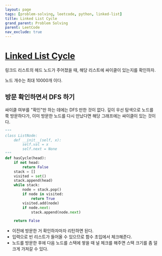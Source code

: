 ```yaml
---
layout: page
tags: [problem-solving, leetcode, python, linked-list]
title: Linked List Cycle
grand_parent: Problem Solving
parent: LeetCode
nav_exclude: true
---
```



# [Linked List Cycle](https://leetcode.com/problems/linked-list-cycle/)

 링크드 리스트의 헤드 노드가 주어졌을 때, 해당 리스트에 싸이클이
 있는지를 확인하자.

 노드 개수는 최대 10000개 이다.

## 방문 확인하면서 DFS 하기

 싸이클 여부를 "확인"만 하는 데에는 DFS 만한 것이 없다. 깊이 우선
 탐색으로 노드를 쭉 방문하다가, 이미 방문한 노드를 다시 만났다면 해당
 그래프에는 싸이클이 있는 것이다.


```python
"""
class ListNode:
    def __init__(self, x):
        self.val = x
        self.next = None
"""
def hasCycle(head):
    if not head:
        return False
    stack = []
    visited = set()
    stack.append(head)
    while stack:
        node = stack.pop()
        if node in visited:
            return True
        visited.add(node)
        if node.next:
            stack.append(node.next)

    return False
```


 - 이전에 방문한 거 확인하자마자 리턴하면 된다.
 - 입력으로 빈 리스트가 들어올 수 있으므로 함수 초입에서 체크해준다.
 - 노드를 방문한 후에 다음 노드를 스택에 쌓을 때 널 체크를 해주면 스택
   크기를 좀 덜 크게 가져갈 수 있다.
